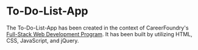 # To-Do-List-App

The To-Do-List-App has been created in the context of CareerFoundry's [Full-Stack Web Development Program](https://careerfoundry.com/en/courses/become-a-web-developer/). It has been built by utilizing HTML, CSS, JavaScript, and jQuery.
